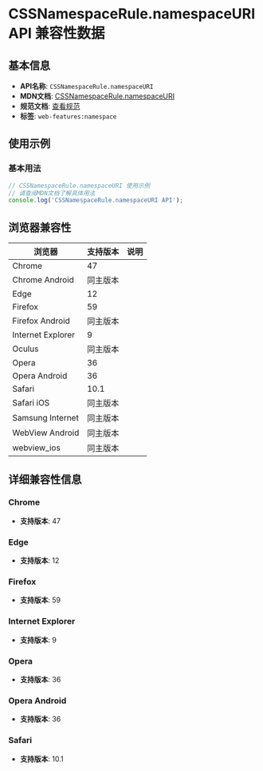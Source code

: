 # CSSNamespaceRule.namespaceURI API 兼容性数据

## 基本信息

- **API名称**: `CSSNamespaceRule.namespaceURI`
- **MDN文档**: [CSSNamespaceRule.namespaceURI](https://developer.mozilla.org/docs/Web/API/CSSNamespaceRule/namespaceURI)
- **规范文档**: [查看规范](https://drafts.csswg.org/cssom/#dom-cssnamespacerule-namespaceuri)
- **标签**: `web-features:namespace`

## 使用示例

### 基本用法

```javascript
// CSSNamespaceRule.namespaceURI 使用示例
// 请查阅MDN文档了解具体用法
console.log('CSSNamespaceRule.namespaceURI API');
```

## 浏览器兼容性

| 浏览器 | 支持版本 | 说明 |
|--------|----------|------|
| Chrome | 47 |  |
| Chrome Android | 同主版本 |  |
| Edge | 12 |  |
| Firefox | 59 |  |
| Firefox Android | 同主版本 |  |
| Internet Explorer | 9 |  |
| Oculus | 同主版本 |  |
| Opera | 36 |  |
| Opera Android | 36 |  |
| Safari | 10.1 |  |
| Safari iOS | 同主版本 |  |
| Samsung Internet | 同主版本 |  |
| WebView Android | 同主版本 |  |
| webview_ios | 同主版本 |  |

## 详细兼容性信息

### Chrome

- **支持版本**: 47

### Edge

- **支持版本**: 12

### Firefox

- **支持版本**: 59

### Internet Explorer

- **支持版本**: 9

### Opera

- **支持版本**: 36

### Opera Android

- **支持版本**: 36

### Safari

- **支持版本**: 10.1

